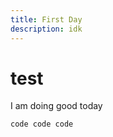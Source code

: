 ```yaml
---
title: First Day
description: idk
---
```


# test

I am doing good today

```javascript
code code code
```